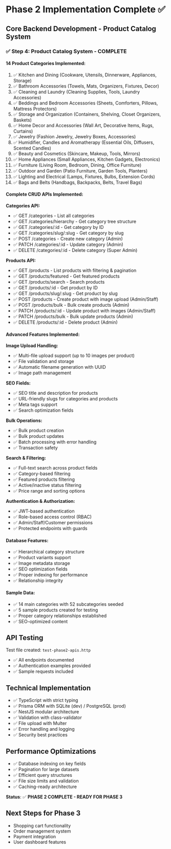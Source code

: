 # Phase 2 Implementation Complete ✅

## Core Backend Development - Product Catalog System

### ✅ Step 4: Product Catalog System - COMPLETE

#### **14 Product Categories Implemented:**
1. ✅ Kitchen and Dining (Cookware, Utensils, Dinnerware, Appliances, Storage)
2. ✅ Bathroom Accessories (Towels, Mats, Organizers, Fixtures, Decor)
3. ✅ Cleaning and Laundry (Cleaning Supplies, Tools, Laundry Accessories)
4. ✅ Beddings and Bedroom Accessories (Sheets, Comforters, Pillows, Mattress Protectors)
5. ✅ Storage and Organization (Containers, Shelving, Closet Organizers, Baskets)
6. ✅ Home Decor and Accessories (Wall Art, Decorative Items, Rugs, Curtains)
7. ✅ Jewelry (Fashion Jewelry, Jewelry Boxes, Accessories)
8. ✅ Humidifier, Candles and Aromatherapy (Essential Oils, Diffusers, Scented Candles)
9. ✅ Beauty and Cosmetics (Skincare, Makeup, Tools, Mirrors)
10. ✅ Home Appliances (Small Appliances, Kitchen Gadgets, Electronics)
11. ✅ Furniture (Living Room, Bedroom, Dining, Office Furniture)
12. ✅ Outdoor and Garden (Patio Furniture, Garden Tools, Planters)
13. ✅ Lighting and Electrical (Lamps, Fixtures, Bulbs, Extension Cords)
14. ✅ Bags and Belts (Handbags, Backpacks, Belts, Travel Bags)

#### **Complete CRUD APIs Implemented:**

**Categories API:**
- ✅ GET /categories - List all categories
- ✅ GET /categories/hierarchy - Get category tree structure
- ✅ GET /categories/:id - Get category by ID
- ✅ GET /categories/slug/:slug - Get category by slug
- ✅ POST /categories - Create new category (Admin)
- ✅ PATCH /categories/:id - Update category (Admin)
- ✅ DELETE /categories/:id - Delete category (Super Admin)

**Products API:**
- ✅ GET /products - List products with filtering & pagination
- ✅ GET /products/featured - Get featured products
- ✅ GET /products/search - Search products
- ✅ GET /products/:id - Get product by ID
- ✅ GET /products/slug/:slug - Get product by slug
- ✅ POST /products - Create product with image upload (Admin/Staff)
- ✅ POST /products/bulk - Bulk create products (Admin)
- ✅ PATCH /products/:id - Update product with images (Admin/Staff)
- ✅ PATCH /products/bulk - Bulk update products (Admin)
- ✅ DELETE /products/:id - Delete product (Admin)

#### **Advanced Features Implemented:**

**Image Upload Handling:**
- ✅ Multi-file upload support (up to 10 images per product)
- ✅ File validation and storage
- ✅ Automatic filename generation with UUID
- ✅ Image path management

**SEO Fields:**
- ✅ SEO title and description for products
- ✅ URL-friendly slugs for categories and products
- ✅ Meta tags support
- ✅ Search optimization fields

**Bulk Operations:**
- ✅ Bulk product creation
- ✅ Bulk product updates
- ✅ Batch processing with error handling
- ✅ Transaction safety

**Search & Filtering:**
- ✅ Full-text search across product fields
- ✅ Category-based filtering
- ✅ Featured products filtering
- ✅ Active/inactive status filtering
- ✅ Price range and sorting options

**Authentication & Authorization:**
- ✅ JWT-based authentication
- ✅ Role-based access control (RBAC)
- ✅ Admin/Staff/Customer permissions
- ✅ Protected endpoints with guards

#### **Database Features:**
- ✅ Hierarchical category structure
- ✅ Product variants support
- ✅ Image metadata storage
- ✅ SEO optimization fields
- ✅ Proper indexing for performance
- ✅ Relationship integrity

#### **Sample Data:**
- ✅ 14 main categories with 52 subcategories seeded
- ✅ 5 sample products created for testing
- ✅ Proper category relationships established
- ✅ SEO-optimized content

## API Testing
Test file created: `test-phase2-apis.http`
- ✅ All endpoints documented
- ✅ Authentication examples provided
- ✅ Sample requests included

## Technical Implementation
- ✅ TypeScript with strict typing
- ✅ Prisma ORM with SQLite (dev) / PostgreSQL (prod)
- ✅ NestJS modular architecture
- ✅ Validation with class-validator
- ✅ File upload with Multer
- ✅ Error handling and logging
- ✅ Security best practices

## Performance Optimizations
- ✅ Database indexing on key fields
- ✅ Pagination for large datasets
- ✅ Efficient query structures
- ✅ File size limits and validation
- ✅ Caching-ready architecture

**Status**: ✅ **PHASE 2 COMPLETE - READY FOR PHASE 3**

## Next Steps for Phase 3
- Shopping cart functionality
- Order management system
- Payment integration
- User dashboard features